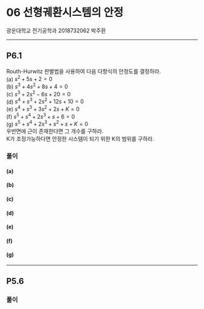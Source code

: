 # 06 선형궤환시스템의 안정  
광운대학교 전기공학과 2018732062 박주환  

---  
## P6.1  
Routh-Hurwitz 판별법을 사용하여 다음 다항식의 안정도를 결정하라.  
(a) $s^2 + 5s + 2 = 0$  
(b) $s^3 + 4s^2 + 8s + 4 = 0$  
(c) $s^3 + 2s^2 - 6s + 20 = 0$  
(d) $s^4 + s^3 + 2s^2 + 12s + 10 = 0$  
(e) $s^4 + s^3 + 3s^2 + 2s + K = 0$  
(f) $s^5 + s^4 + 2s^3 + s + 6 = 0$  
(g) $s^5 + s^4 + 2s^3 + s^2 + s + K = 0$  
우반면에 근이 존재한다면 그 개수를 구하라.  
K가 조정가능하다면 안정한 시스템이 되기 위한 K의 범위를 구하라.  

### 풀이  
#### (a)  
#### (b)  
#### (c)  
#### (d)  
#### (e)  
#### (f)  
#### (g)  


---
## P5.6  

### 풀이  
